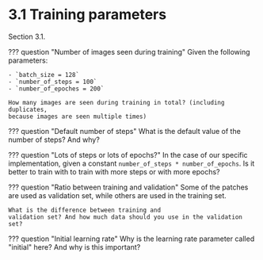 # 3.1 Training parameters

Section 3.1.

??? question "Number of images seen during training"
    Given the following parameters:

    - `batch_size = 128`
    - `number_of_steps = 100`
    - `number_of_epoches = 200`

    How many images are seen during training in total? (including duplicates,
    because images are seen multiple times)

??? question "Default number of steps"
    What is the default value of the number of steps? And why?

??? question "Lots of steps or lots of epochs?"
    In the case of our specific implementation, given a constant
    `number_of_steps * number_of_epochs`. Is it better to train with
    to train with more steps or with more epochs?

??? question "Ratio between training and validation"
    Some of the patches are used as validation set, while others are used
    in the training set.

    What is the difference between training and
    validation set? And how much data should you use in the validation set?

??? question "Initial learning rate"
    Why is the learning rate parameter called "initial" here? And why is this
    important?
